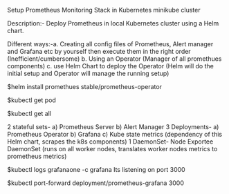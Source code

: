 Setup Prometheus Monitoring Stack in Kubernetes minikube cluster

Description:- Deploy Prometheus in local Kubernetes cluster using a Helm chart.

Different ways:-a. Creating all config files of Prometheus, Alert manager and Grafana etc by yourself then execute them in the right order         (Inefficient/cumbersome)
 b. Using an Operator (Manager of all promethues components)
 c. use Helm Chart to deploy the Operator (Helm will do the initial setup and Operator will manage the running setup)
                 
$helm install promethues stable/prometheus-operator

$kubectl get pod

$kubectl get all

2 stateful sets- a) Prometheus Server b) Alert Manager
3 Deployments- a) Prometheus Operator b) Grafana c) Kube state metrics (dependency of this Helm chart, scrapes the k8s components)
1 DaemonSet- Node Exportee DaemonSet (runs on all worker nodes, translates worker nodes metrics to prometheus metrics)


$kubectl logs grafanaone -c grafana
Its listening on port 3000

$kubectl port-forward deployment/prometheus-grafana 3000
